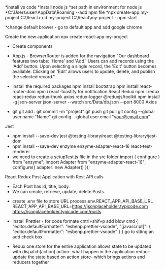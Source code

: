 *install vs code
*install node js
*set path in environment for node js
*C:\Users\user\AppData\Roaming --add npm file
\*npx create-app my-project
C:\React> cd my-project
C:\React\my-project - npm start

\*change default brower - go to default app and add google chrome

Create the new application
npx create-react-app my-project

- Create components
- App.js - BrowserRouter is added for the navigation
  "Our dashboard features two tabs: 'Home' and 'Add.' Users can add records using the 'Add' button. Upon selecting a single record, the 'Edit' button becomes available. Clicking on 'Edit' allows users to update, delete, and publish the selected record."

- Install the required packages
  npm install bootstrap
  npm install react-router-dom
  npm i react-toastify for notification
  React Redux
  npm i redux react-redux redux-thunk axios redux-logger @reduxjs/toolkit
  npm install -g json-server
  json-server --watch src/Data/db.json --port 8000
  Axios

- git
  git add .
  git commit -m "project"
  git push
  git pull
  git config --global user.name "Name"
  git config --global user.email "your@email.com"

Jest

- npm install --save-dev jest @testing-library/react @testing-library/jest-dom
- npm install --save-dev enzyme enzyme-adapter-react-16 react-test-renderer
- we need to create a setupTest.js file in the src folder
  import { configure } from "enzyme";
  import Adapter from "enzyme-adapter-react-16";
  configure({ adapter: new Adapter() });

React Redux Post Application with Rest API calls

- Each Post has id, title, body.
- We can create, retrieve, update, delete Posts.

* create .env file to store URL
  process.env.REACT_APP_API_BASE_URL
  REACT_APP_API_BASE_URL=https://jsonplaceholder.typicode.com
  https://jsonplaceholder.typicode.com/posts

* Install Prettier - for code formate
  cntrl+shif+p add blow cmd
  {
  "editor.defaultFormatter": "esbenp.prettier-vscode",
  "[javascript]": {
  "editor.defaultFormatter": "esbenp.prettier-vscode"
  }
  }
  go to stting an add check box

* Redux
  one store for the entire application
  allows state to be updated with dispatch(action)
  action- what happen in the application
  reducr- update the state based on action
  store- which brings actions and reducers together
